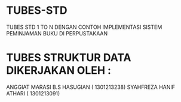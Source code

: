 # TUBES-STD
TUBES STD 1 TO N DENGAN CONTOH IMPLEMENTASI SISTEM PEMINJAMAN BUKU DI PERPUSTAKAAN
# TUBES STRUKTUR DATA DIKERJAKAN OLEH :
ANGGIAT MARASI B.S HASUGIAN ( 1301213238)
SYAHFREZA HANIF ATHARI ( 1301213091)
